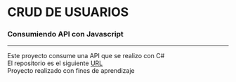 <h1>CRUD DE USUARIOS</h1>
<h3>Consumiendo API con Javascript</h3>
<hr>
Este proyecto consume una API que se realizo con C# <br>
El repositorio es el siguiente <a href="https://github.com/mgongorag/api-backend">URL</a>
<br>
Proyecto realizado con fines de aprendizaje
